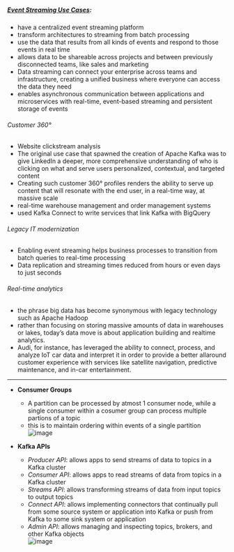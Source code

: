 ##### [Event Streaming Use Cases](https://www.confluent.io/resources/ebook/five-event-streaming-use-cases/): 
- have a centralized event streaming platform
- transform architectures to streaming from batch processing
- use the data that results from all kinds of events and respond to those events in real time
- allows data to be shareable across projects and between previously disconnected teams, like sales and marketing
- Data streaming can connect your enterprise across teams and infrastructure, creating a unified business where everyone can access the data they need
- enables asynchronous communication between applications and microservices with real-time, event-based streaming and persistent storage of events

###### Customer 360°
- Website clickstream analysis
- The original use case that spawned the creation of Apache Kafka was to give LinkedIn a deeper, more comprehensive understanding of who is clicking on what and serve users personalized, contextual, and targeted content
- Creating such customer 360° profiles renders the ability to serve up content that will resonate with the end user, in a real-time way, at massive scale
- real-time warehouse management and order management systems
- used Kafka Connect to write services that link Kafka with BigQuery

###### Legacy IT modernization
- Enabling event streaming helps business processes to transition from batch queries to real-time processing
- Data replication and streaming times reduced from hours or even days to just seconds

###### Real-time analytics
-  the phrase big data has become synonymous with legacy technology such as Apache Hadoop
-  rather than focusing on storing massive amounts of data in warehouses or lakes, today’s data move is about application building and realtime analytics.
-  Audi, for instance, has leveraged the ability to connect, process, and analyze IoT car data and interpret it in order to provide a better allaround customer experience with services like satellite navigation, predictive maintenance, and in-car entertainment.

---
- **Consumer Groups**
  - A partition can be processed by atmost 1 consumer node, while a single consumer within a cosumer group can process multiple partions of a topic
  - this is to maintain ordering within events of a single partition \
![image](https://github.com/vanchanr/knowledge-sharing/assets/43525805/143092ab-46a1-4306-9827-c6f386e2d20f)

- **Kafka APIs**
  - _Producer API_: allows apps to send streams of data to topics in a Kafka cluster
  - _Consumer API_: allows apps to read streams of data from topics in a Kafka cluster
  - _Streams API_: allows transforming streams of data from input topics to output topics
  - _Connect API_: allows implementing connectors that continually pull from some source system or application into Kafka or push from Kafka to some sink system or application
  - _Admin API_: allows managing and inspecting topics, brokers, and other Kafka objects \
![image](https://github.com/vanchanr/knowledge-sharing/assets/43525805/955f21f7-a6b8-481a-ad97-3b8ece570380)

 

